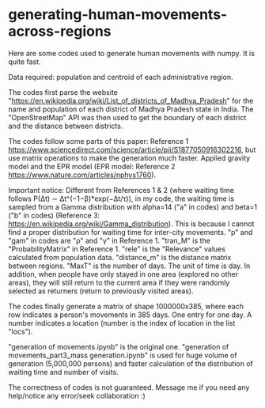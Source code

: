 # generating-human-movements-across-regions
Here are some codes used to generate human movements with numpy. It is quite fast.


Data required: population and centroid of each administrative region.


The codes first parse the website "https://en.wikipedia.org/wiki/List_of_districts_of_Madhya_Pradesh" for the name and population of each district of Madhya Pradesh state in India.
The "OpenStreetMap" API was then used to get the boundary of each district and the distance between districts.


The codes follow some parts of this paper: Reference 1 https://www.sciencedirect.com/science/article/pii/S1877050916302216, but use matrix operations to make the generation much faster.
Applied gravity model and the EPR model (EPR model: Reference 2 https://www.nature.com/articles/nphys1760).


Important notice:
Different from References 1 & 2 (where waiting time follows P(Δt) ∼ Δt^(−1−β)*exp(−Δt/τ)), in my code, the waiting time is sampled from a Gamma distribution with alpha=14 ("a" in codes) and beta=1 ("b" in codes) (Reference 3: https://en.wikipedia.org/wiki/Gamma_distribution). This is because I cannot find a proper distribution for waiting time for inter-city movements.
"p" and "gam" in codes are "ρ" and "γ" in Reference 1. "tran_M" is the "ProbabilityMatrix" in Reference 1. "rele" is the "Relevance" values calculated from population data. "distance_m" is the distance matrix between regions. "MaxT" is the number of days.
The unit of time is day.
In addition, when people have only stayed in one area (explored no other areas), they will still return to the current area if they were randomly selected as returners (return to previously visited areas).

The codes finally generate a matrix of shape 1000000x385, where each row indicates a person's movements in 385 days. One entry for one day.
A number indicates a location (number is the index of location in the list "locs").


"generation of movements.ipynb" is the original one. "generation of movements_part3_mass generation.ipynb" is used for huge volume of generation (5,000,000 persons) and faster calculation of the distribution of waiting time and number of visits.

The correctness of codes is not guaranteed. Message me if you need any help/notice any error/seek collaboration :)
